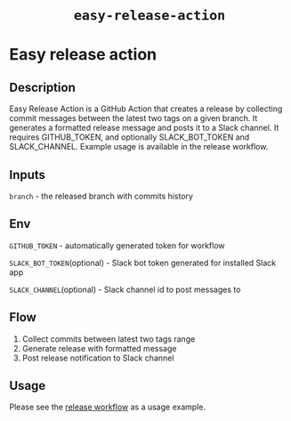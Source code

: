 <div align="center">
  <h1><code>easy-release-action</code></h1>
</div>


# Easy release action

## Description

Easy Release Action is a GitHub Action that creates a release by collecting commit messages between the 
latest two tags on a given branch. It generates a formatted release message and posts it to a Slack channel. 
It requires GITHUB_TOKEN, and optionally SLACK_BOT_TOKEN and SLACK_CHANNEL. 
Example usage is available in the release workflow.

## Inputs
`branch` - the released branch with commits history

## Env
`GITHUB_TOKEN` - automatically generated token for workflow

`SLACK_BOT_TOKEN`(optional) - Slack bot token generated for installed Slack app

`SLACK_CHANNEL`(optional) - Slack channel id to post messages to

## Flow
1. Collect commits between latest two tags range
2. Generate release with formatted message
3. Post release notification to Slack channel

## Usage
Please see the [release workflow](.github/workflows/release.yml) as a usage example.
